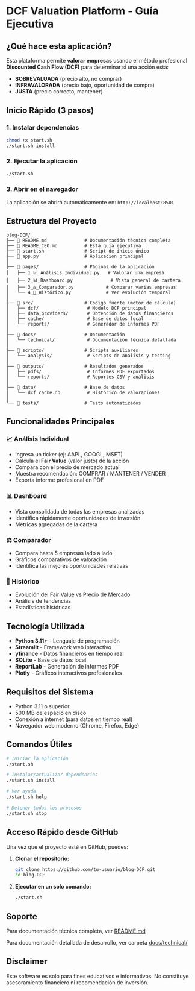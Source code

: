 # DCF Valuation Platform - Guía Ejecutiva

## ¿Qué hace esta aplicación?

Esta plataforma permite **valorar empresas** usando el método profesional **Discounted Cash Flow (DCF)** para determinar si una acción está:
- **SOBREVALUADA** (precio alto, no comprar)
- **INFRAVALORADA** (precio bajo, oportunidad de compra)
- **JUSTA** (precio correcto, mantener)

## Inicio Rápido (3 pasos)

### 1. Instalar dependencias
```bash
chmod +x start.sh
./start.sh install
```

### 2. Ejecutar la aplicación
```bash
./start.sh
```

### 3. Abrir en el navegador
La aplicación se abrirá automáticamente en: `http://localhost:8501`

## Estructura del Proyecto

```
blog-DCF/
├── 📄 README.md              # Documentación técnica completa
├── 📄 README_CEO.md          # Esta guía ejecutiva
├── 🚀 start.sh               # Script de inicio único
├── 📱 app.py                 # Aplicación principal
│
├── 📁 pages/                 # Páginas de la aplicación
│   ├── 1_📈_Análisis_Individual.py   # Valorar una empresa
│   ├── 2_📊_Dashboard.py              # Vista general de cartera
│   ├── 3_⚖️_Comparador.py            # Comparar varias empresas
│   └── 4_📅_Histórico.py             # Ver evolución temporal
│
├── 📁 src/                   # Código fuente (motor de cálculo)
│   ├── dcf/                  # Modelo DCF principal
│   ├── data_providers/       # Obtención de datos financieros
│   ├── cache/                # Base de datos local
│   └── reports/              # Generador de informes PDF
│
├── 📁 docs/                  # Documentación
│   └── technical/            # Documentación técnica detallada
│
├── 📁 scripts/               # Scripts auxiliares
│   └── analysis/             # Scripts de análisis y testing
│
├── 📁 outputs/               # Resultados generados
│   ├── pdfs/                 # Informes PDF exportados
│   └── reports/              # Reportes CSV y análisis
│
├── 📁 data/                  # Base de datos
│   └── dcf_cache.db          # Histórico de valoraciones
│
└── 📁 tests/                 # Tests automatizados
```

## Funcionalidades Principales

### 📈 Análisis Individual
- Ingresa un ticker (ej: AAPL, GOOGL, MSFT)
- Calcula el **Fair Value** (valor justo) de la acción
- Compara con el precio de mercado actual
- Muestra recomendación: COMPRAR / MANTENER / VENDER
- Exporta informe profesional en PDF

### 📊 Dashboard
- Vista consolidada de todas las empresas analizadas
- Identifica rápidamente oportunidades de inversión
- Métricas agregadas de la cartera

### ⚖️ Comparador
- Compara hasta 5 empresas lado a lado
- Gráficos comparativos de valoración
- Identifica las mejores oportunidades relativas

### 📅 Histórico
- Evolución del Fair Value vs Precio de Mercado
- Análisis de tendencias
- Estadísticas históricas

## Tecnología Utilizada

- **Python 3.11+** - Lenguaje de programación
- **Streamlit** - Framework web interactivo
- **yfinance** - Datos financieros en tiempo real
- **SQLite** - Base de datos local
- **ReportLab** - Generación de informes PDF
- **Plotly** - Gráficos interactivos profesionales

## Requisitos del Sistema

- Python 3.11 o superior
- 500 MB de espacio en disco
- Conexión a internet (para datos en tiempo real)
- Navegador web moderno (Chrome, Firefox, Edge)

## Comandos Útiles

```bash
# Iniciar la aplicación
./start.sh

# Instalar/actualizar dependencias
./start.sh install

# Ver ayuda
./start.sh help

# Detener todos los procesos
./start.sh stop
```

## Acceso Rápido desde GitHub

Una vez que el proyecto esté en GitHub, puedes:

1. **Clonar el repositorio:**
   ```bash
   git clone https://github.com/tu-usuario/blog-DCF.git
   cd blog-DCF
   ```

2. **Ejecutar en un solo comando:**
   ```bash
   ./start.sh
   ```

## Soporte

Para documentación técnica completa, ver [README.md](README.md)

Para documentación detallada de desarrollo, ver carpeta [docs/technical/](docs/technical/)

## Disclaimer

Este software es solo para fines educativos e informativos. No constituye asesoramiento financiero ni recomendación de inversión.
